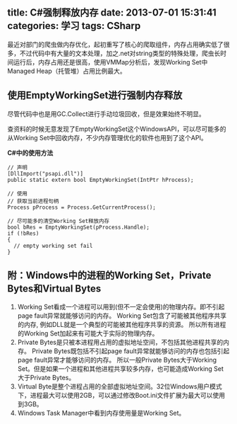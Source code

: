 title: C#强制释放内存
date: 2013-07-01 15:31:41
categories: 学习
tags: CSharp
---

最近对部门的爬虫做内存优化，起初重写了核心的爬取组件，内存占用确实低了很多，不过代码中有大量的文本处理，加之.net对string类型的特殊处理，爬虫长时间运行后，内存占用还是很高，使用VMMap分析后，发现Working Set中Managed Heap（托管堆）占用比例最大。

<!--more-->

## 使用EmptyWorkingSet进行强制内存释放

尽管代码中也是用GC.Collect进行手动垃圾回收，但是效果始终不明显。

查资料的时候无意发现了EmptyWorkingSet这个WindowsAPI，可以尽可能多的从Working Set中回收内存，不少内存管理优化的软件也用到了这个API。

**C#中的使用方法**

```
// 声明
[DllImport("psapi.dll")]
public static extern bool EmptyWorkingSet(IntPtr hProcess);

// 使用
// 获取当前进程句柄
Process pProcess = Process.GetCurrentProcess();

// 尽可能多的清空Working Set释放内存
bool bRes = EmptyWorkingSet(pProcess.Handle);
if (!bRes)
{
  // empty working set fail
}
```



## 附：Windows中的进程的Working Set，Private Bytes和Virtual Bytes

1. Working Set看成一个进程可以用到(但不一定会使用)的物理内存。即不引起page fault异常就能够访问的内存。
     Working Set包含了可能被其他程序共享的内存, 例如DLL就是一个典型的可能被其他程序共享的资源。
     所以所有进程的Working Set加起来有可能大于实际的物理内存。
2. Private Bytes是只被本进程用占用的虚拟地址空间，不包括其他进程共享的内存。
     Private Bytes既包括不引起page fault异常就能够访问的内存也包括引起page fault异常才能够访问的内存。
     所以一般Private Bytes大于Working Set。但是如果一个进程和其他进程共享较多内存，也可能造成Working Set大于Private Bytes。
3. Virtual Byte是整个进程占用的全部虚拟地址空间。32位Windows用户模式下，进程最大可以使用2GB，可以通过修改Boot.ini文件扩展为最大可以使用到3GB。
4. Windows Task Manager中看到内存使用量是Working Set。